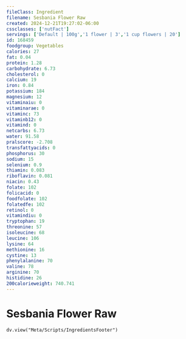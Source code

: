 ```yaml
---
fileClass: Ingredient
filename: Sesbania Flower Raw
created: 2024-12-21T19:27:02-06:00
cssclasses: ['nutFact']
servings: ['Default | 100g','1 flower | 3','1 cup flowers | 20']
id: 168459
foodgroup: Vegetables
calories: 27
fat: 0.04
protein: 1.28
carbohydrate: 6.73
cholesterol: 0
calcium: 19
iron: 0.84
potassium: 184
magnesium: 12
vitaminaiu: 0
vitaminarae: 0
vitaminc: 73
vitaminb12: 0
vitamind: 0
netcarbs: 6.73
water: 91.58
pralscore: -2.708
transfattyacids: 0
phosphorus: 30
sodium: 15
selenium: 0.9
thiamin: 0.083
riboflavin: 0.081
niacin: 0.43
folate: 102
folicacid: 0
foodfolate: 102
folatedfe: 102
retinol: 0
vitamindiu: 0
tryptophan: 19
threonine: 57
isoleucine: 68
leucine: 106
lysine: 64
methionine: 16
cystine: 13
phenylalanine: 70
valine: 78
arginine: 70
histidine: 26
200calorieweight: 740.741
---
```


# Sesbania Flower Raw

```dataviewjs
dv.view("Meta/Scripts/IngredientsFooter")
```